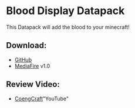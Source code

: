 # Blood Display Datapack
This Datapack will add the blood to your minecraft!
## Download:
+ [GitHub](https://github.com/NanasCraft/Blood-Display-Datapack-/releases)
+ [MediaFire](https://www.mediafire.com/file/0ej0t7ycyr4vc9f/Blood_Display.zip/file) v1.0

## Review Video:
+ [CoengCraft](https://www.youtube.com/watch?v=gzhmSiSsKYQ)"YouTube"
